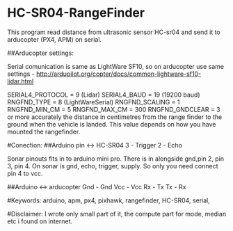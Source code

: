 # HC-SR04-RangeFinder
This program read distance from ultrasonic sensor HC-sr04 and send it to arducopter (PX4, APM) on serial. 


##Arducopter settings:

Serial comunication is same as LightWare SF10, so on arducopter use same settings  -  http://ardupilot.org/copter/docs/common-lightware-sf10-lidar.html

SERIAL4_PROTOCOL = 9 (Lidar)
SERIAL4_BAUD = 19 (19200 baud)
RNGFND_TYPE = 8 (LightWareSerial)
RNGFND_SCALING = 1
RNGFND_MIN_CM = 5
RNGFND_MAX_CM = 300 
RNGFND_GNDCLEAR = 3 or more accurately the distance in centimetres from the range finder to the ground when the vehicle is landed. This value depends on how you have mounted the rangefinder.


#Conection:
##Arduino pin <-> HC-SR04
3 - Trigger
2 - Echo

Sonar pinouts fits in to arduino mini pro. There is in alongside gnd,pin 2, pin 3, pin 4. On sonar is gnd, echo, trigger, supply. So only you need connect pin 4 to vcc.

##Arduino <-> arducopter
Gnd - Gnd
Vcc - Vcc
Rx - Tx
Tx - Rx



#Keywords:
arduino, apm, px4, pixhawk, rangefinder, HC-SR04, serial, 

#Disclaimer:
I wrote only small part of it, the compute part for mode, median etc i found on internet. 
